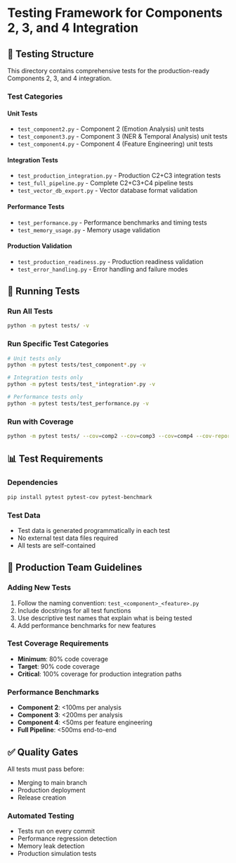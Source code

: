 # Testing Framework for Components 2, 3, and 4 Integration

## 🧪 **Testing Structure**

This directory contains comprehensive tests for the production-ready Components 2, 3, and 4 integration.

### **Test Categories**

#### **Unit Tests**
- `test_component2.py` - Component 2 (Emotion Analysis) unit tests
- `test_component3.py` - Component 3 (NER & Temporal Analysis) unit tests  
- `test_component4.py` - Component 4 (Feature Engineering) unit tests

#### **Integration Tests**
- `test_production_integration.py` - Production C2+C3 integration tests
- `test_full_pipeline.py` - Complete C2+C3+C4 pipeline tests
- `test_vector_db_export.py` - Vector database format validation

#### **Performance Tests**
- `test_performance.py` - Performance benchmarks and timing tests
- `test_memory_usage.py` - Memory usage validation

#### **Production Validation**
- `test_production_readiness.py` - Production readiness validation
- `test_error_handling.py` - Error handling and failure modes

## 🚀 **Running Tests**

### **Run All Tests**
```bash
python -m pytest tests/ -v
```

### **Run Specific Test Categories**
```bash
# Unit tests only
python -m pytest tests/test_component*.py -v

# Integration tests only  
python -m pytest tests/test_*integration*.py -v

# Performance tests only
python -m pytest tests/test_performance.py -v
```

### **Run with Coverage**
```bash
python -m pytest tests/ --cov=comp2 --cov=comp3 --cov=comp4 --cov-report=html
```

## 📊 **Test Requirements**

### **Dependencies**
```bash
pip install pytest pytest-cov pytest-benchmark
```

### **Test Data**
- Test data is generated programmatically in each test
- No external test data files required
- All tests are self-contained

## 🎯 **Production Team Guidelines**

### **Adding New Tests**
1. Follow the naming convention: `test_<component>_<feature>.py`
2. Include docstrings for all test functions
3. Use descriptive test names that explain what is being tested
4. Add performance benchmarks for new features

### **Test Coverage Requirements**
- **Minimum**: 80% code coverage
- **Target**: 90% code coverage  
- **Critical**: 100% coverage for production integration paths

### **Performance Benchmarks**
- **Component 2**: <100ms per analysis
- **Component 3**: <200ms per analysis
- **Component 4**: <50ms per feature engineering
- **Full Pipeline**: <500ms end-to-end

## ✅ **Quality Gates**

All tests must pass before:
- Merging to main branch
- Production deployment
- Release creation

### **Automated Testing**
- Tests run on every commit
- Performance regression detection
- Memory leak detection
- Production simulation tests
